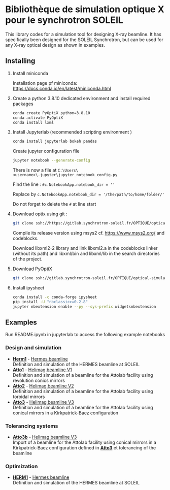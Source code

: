 Bibliothèque de simulation optique X pour le synchrotron SOLEIL
===============================================================
This library codes for a simulation tool for designing X-ray beamline. It has specifically
been designed for the SOLEIL Synchrotron, but can be used for any X-ray optical design as shown in examples.
 

Installing
----------

1. Install miniconda

   Installation page pf miniconda: https://docs.conda.io/en/latest/miniconda.html

2. Create a python 3.8.10 dedicated environment and install required packages

   ```bash
   conda create PyOptiX python=3.8.10
   conda activate PyOptiX
   conda install lxml
   ```

3. Install Jupyterlab (recommended scripting environment )

   ```bash
   conda install jupyterlab bokeh pandas
   ```

   Create jupyter configuration file

   ```bash
   jupyter notebook --generate-config
   ```

   There is now a file at `C:\Users\<username>\.jupyter\jupyter_notebook_config.py`

   Find the line : `#c.NotebookApp.notebook_dir = ''`

   Replace by `c.NotebookApp.notebook_dir = '/the/path/to/home/folder/'`

   Do not forget to delete the `#` at line start

4. Download optix using git :

   ```bash
   git clone ssh://https://gitlab.synchrotron-soleil.fr/OPTIQUE/optical-simulation/optix
   ```

   Compile its release version using msys2 cf. https://www.msys2.org/ and codeblocks.

   Download libxml2-2 library and link libxml2.a in the codeblocks linker (without its path) and libxml/bin and libxml/lib in the search directories of the project.

5. Download PyOptiX

   ```bash
   git clone ssh://gitlab.synchrotron-soleil.fr/OPTIQUE/optical-simulation/PyOptiX
   ```

6. Install ipysheet

   ```bash
   conda install -c conda-forge ipysheet
   pip install -U "nbclassic>=0.2.8"
   jupyter nbextension enable --py --sys-prefix widgetsnbextension
   ```

Examples
--------
Run README.ipynb in jupyterlab to access the following example notebooks

### Design and simulation
- **[Herm1](Hermes%20notebook.ipynb)** - [Hermes beamline](Hermes%20notebook.ipynb)  
Definition and simulation of the HERMES beamline at SOLEIL
- **[Atto1](Ellipse%20Helimag.ipynb)** - [Helimag beamline V1](Ellipse%20Helimag.ipynb)  
Definition and simulation of a beamline for the Attolab facility using revolution conics mirrors
- **[Atto2](Wolter%20Helimag.ipynb)** - [Helimag beamline V2](Wolter%20Helimag.ipynb)  
Definition and simulation of a beamline for the Attolab facility using toroidal mirrors 
- **[Atto3](KB_HELIMAG.ipynb)** - [Helimag beamline V3](KB_HELIMAG.ipynb)  
Definition and simulation of a beamline for the Attolab facility using conical mirrors in a Kirkpatrick-Baez configuration 


### Tolerancing systems
- **[Atto3b](KB_HELIMAG_tolerancing.ipynb)** - [Helimag beamline V3](KB_HELIMAG_tolerancing.ipynb)  
	Import of a beamline for the Attolab facility using conical mirrors in a Kirkpatrick-Baez configuration defined in
	**[Atto3](KB_HELIMAG.ipynb)** et tolerancing of the beamline

### Optimization
- **[HERM1](Hermes%20notebook.ipynb)** - [Hermes beamline](Hermes%20notebook.ipynb)  
Definition and simulation of the HERMES beamline at SOLEIL
